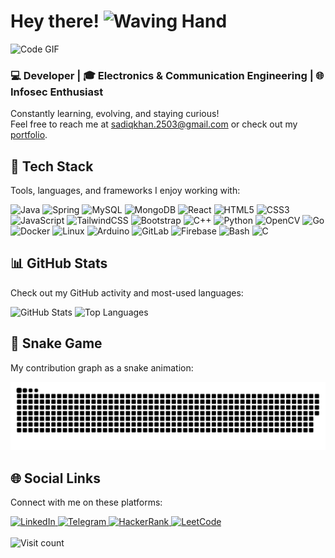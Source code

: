 <h1 align="left">Hey there! <img src="https://media.giphy.com/media/hvRJCLFzcasrR4ia7z/giphy.gif" width="35" alt="Waving Hand"></h1> <img src="https://media.giphy.com/media/zhYSVCirREeIZtONCI/giphy.gif" width="50" alt="Code GIF"> <h3 align="left">💻 Developer | 🎓 Electronics & Communication Engineering | 🌐 Infosec Enthusiast</h3> <p align="left">Constantly learning, evolving, and staying curious!<br>Feel free to reach me at <a href="mailto:sadiqkhan.2503@gmail.com">sadiqkhan.2503@gmail.com</a> or check out my <a href="https://portfolio-er-killedar-dev.netlify.app/" target="_blank">portfolio</a>.</p>
<h2 align="left">🚀 Tech Stack</h2> <p align="left">Tools, languages, and frameworks I enjoy working with:</p> <div align="left"> <img src="https://cdn.jsdelivr.net/gh/devicons/devicon/icons/java/java-original.svg" height="50" alt="Java" /> <img src="https://cdn.jsdelivr.net/gh/devicons/devicon/icons/spring/spring-original.svg" height="50" alt="Spring" /> <img src="https://cdn.jsdelivr.net/gh/devicons/devicon/icons/mysql/mysql-original.svg" height="50" alt="MySQL" /> <img src="https://cdn.jsdelivr.net/gh/devicons/devicon/icons/mongodb/mongodb-original.svg" height="50" alt="MongoDB" /> <img src="https://cdn.jsdelivr.net/gh/devicons/devicon/icons/react/react-original.svg" height="50" alt="React" /> <img src="https://cdn.jsdelivr.net/gh/devicons/devicon/icons/html5/html5-original.svg" height="50" alt="HTML5" /> <img src="https://cdn.jsdelivr.net/gh/devicons/devicon/icons/css3/css3-original.svg" height="50" alt="CSS3" /> <img src="https://cdn.jsdelivr.net/gh/devicons/devicon/icons/javascript/javascript-original.svg" height="50" alt="JavaScript" /> <img src="https://upload.wikimedia.org/wikipedia/commons/d/d5/Tailwind_CSS_Logo.svg" height="50" alt="TailwindCSS" /> <img src="https://cdn.jsdelivr.net/gh/devicons/devicon/icons/bootstrap/bootstrap-original.svg" height="50" alt="Bootstrap" /> <img src="https://cdn.jsdelivr.net/gh/devicons/devicon/icons/cplusplus/cplusplus-original.svg" height="50" alt="C++" /> <img src="https://cdn.jsdelivr.net/gh/devicons/devicon/icons/python/python-original.svg" height="50" alt="Python" /> <img src="https://cdn.jsdelivr.net/gh/devicons/devicon/icons/opencv/opencv-original.svg" height="50" alt="OpenCV" /> <img src="https://cdn.jsdelivr.net/gh/devicons/devicon/icons/go/go-original.svg" height="50" alt="Go" /> <img src="https://cdn.jsdelivr.net/gh/devicons/devicon/icons/docker/docker-original.svg" height="50" alt="Docker" /> <img src="https://cdn.jsdelivr.net/gh/devicons/devicon/icons/linux/linux-original.svg" height="50" alt="Linux" /> <img src="https://cdn.jsdelivr.net/gh/devicons/devicon/icons/arduino/arduino-original.svg" height="50" alt="Arduino" /> <img src="https://cdn.jsdelivr.net/gh/devicons/devicon/icons/gitlab/gitlab-original.svg" height="50" alt="GitLab" /> <img src="https://cdn.jsdelivr.net/gh/devicons/devicon/icons/firebase/firebase-plain.svg" height="50" alt="Firebase" /> <img src="https://cdn.jsdelivr.net/gh/devicons/devicon/icons/bash/bash-original.svg" height="50" alt="Bash" /> <img src="https://cdn.jsdelivr.net/gh/devicons/devicon/icons/c/c-original.svg" height="50" alt="C" /> </div>
<h2 align="left">📊 GitHub Stats</h2> <p align="left">Check out my GitHub activity and most-used languages:</p> <div align="left"> <img src="https://github-readme-stats.vercel.app/api?username=Er-Sadiq&show_icons=true&bg_color=30,1c39bb,141414&title_color=fff&text_color=fff&icon_color=fff" alt="GitHub Stats" height="180px"/> <img src="https://github-readme-stats.vercel.app/api/top-langs/?username=Er-Sadiq&layout=compact&bg_color=30,1c39bb,141414&title_color=fff&text_color=fff" alt="Top Languages" height="180px"/> </div>
<h2 align="left">🐍 Snake Game</h2> <p align="left">My contribution graph as a snake animation:</p> <img src="https://github.com/Er-Sadiq/Er-Sadiq/raw/output/snake.svg" alt="Snake animation" />
<h2 align="left">🌐 Social Links</h2> <p align="left">Connect with me on these platforms:</p> <div align="left"> <a href="https://www.linkedin.com/in/ersadiqahmedxcii/" target="_blank"> <img src="https://raw.githubusercontent.com/maurodesouza/profile-readme-generator/master/src/assets/icons/social/linkedin/default.svg" width="50" alt="LinkedIn"/> </a> <a href="https://t.me/BloodHawk053t" target="_blank"> <img src="https://raw.githubusercontent.com/maurodesouza/profile-readme-generator/master/src/assets/icons/social/telegram/default.svg" width="50" alt="Telegram"/> </a> <a href="https://www.hackerrank.com/profile/sadiqkhan_2503" target="_blank"> <img src="https://raw.githubusercontent.com/maurodesouza/profile-readme-generator/master/src/assets/icons/social/hackerrank/default.svg" width="50" alt="HackerRank"/> </a> <a href="https://leetcode.com/u/Er_SadiqKilledar/" target="_blank"> <img src="https://upload.wikimedia.org/wikipedia/commons/1/19/LeetCode_logo_black.png" width="50" alt="LeetCode"/> </a> </div>
<br/>
<img src="https://visitcount.itsvg.in/api?id=Er-Sadiq&icon=4&color=8" alt="Visit count"/>
<!-- Created with 💖 by Er-Sadiq using GPRM (https://gprm.itsvg.in) -->
